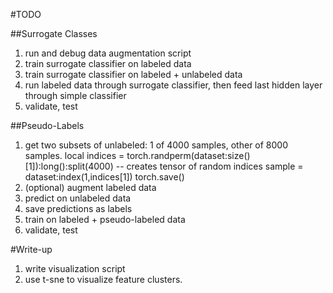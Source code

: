 #TODO


##Surrogate Classes
1. run and debug data augmentation script
1. train surrogate classifier on labeled data
1. train surrogate classifier on labeled + unlabeled data
1. run labeled data through surrogate classifier, then feed last hidden layer through simple classifier
1. validate, test


##Pseudo-Labels
1. get two subsets of unlabeled: 1 of 4000 samples, other of 8000 samples.
  local indices = torch.randperm(dataset:size()[1]):long():split(4000) -- creates tensor of random indices
  sample = dataset:index(1,indices[1])
  torch.save()
1. (optional) augment labeled data
1. predict on unlabeled data
1. save predictions as labels
1. train on labeled + pseudo-labeled data
1. validate, test

#Write-up
1. write visualization script
1. use t-sne to visualize feature clusters. 
